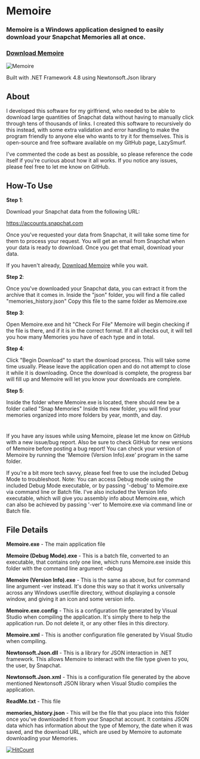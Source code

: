 # Memoire

### Memoire is a Windows application designed to easily download your Snapchat Memories all at once.
### [Download Memoire](https://github.com/LazySmurf/Memoire/releases)

![Memoire](https://i.imgur.com/6AeBL1g.gif)

Built with .NET Framework 4.8 using Newtonsoft.Json library

## About

I developed this software for my girlfriend, who needed
to be able to download large quantities of Snapchat data
without having to manually click through tens of thousands
of links. I created this software to recursively do this
instead, with some extra validation and error handling to
make the program friendly to anyone else who wants to try
it for themselves. This is open-source and free software
available on my GitHub page, LazySmurf.

I've commented the code as best as possible, so please
reference the code itself if you're curious about how
it all works. If you notice any issues, please feel free
to let me know on GitHub.


## How-To Use

**Step 1**:

Download your Snapchat data from the following URL:

https://accounts.snapchat.com

Once you've requested your data from Snapchat, it will take some time for them to process your request.
You will get an email from Snapchat when your data is ready to download. Once you get that email, download your data.

If you haven't already, [Download Memoire](https://github.com/LazySmurf/Memoire/releases) while you wait.

**Step 2**:

Once you've downloaded your Snapchat data, you can extract it from the archive that it comes in.
Inside the "json" folder, you will find a file called "memories_history.json"
Copy this file to the same folder as Memoire.exe

**Step 3**:

Open Memoire.exe and hit "Check For File"
Memoire will begin checking if the file is there, and if it is in the correct format.
If it all checks out, it will tell you how many Memories you have of each type and in total.

**Step 4**:

Click "Begin Download" to start the download process.
This will take some time usually. Please leave the application open and do not attempt to close it while it is downloading.
Once the download is complete, the progress bar will fill up and Memoire will let you know your downloads are complete.

**Step 5**:

Inside the folder where Memoire.exe is located, there should new be a folder called "Snap Memories"
Inside this new folder, you will find your memories organized into more folders by year, month, and day.

#

If you have any issues while using Memoire, please let me know on GitHub with a new issue/bug report.
Also be sure to check GitHub for new versions of Memoire before posting a bug report!
You can check your version of Memoire by running the 'Memoire (Version Info).exe' program in the same folder.

If you're a bit more tech savvy, please feel free to use the included Debug Mode to troubleshoot.
	Note: You can access Debug mode using the included Debug Mode executable, or by passing '-debug' to Memoire.exe via command line or Batch file.
I've also included the Version Info executable, which will give you assembly info about Memoire.exe, which can also be achieved by passing '-ver' to Memoire.exe via command line or Batch file.


## File Details

**Memoire.exe** - The main application file

**Memoire (Debug Mode).exe** - This is a batch file, converted to an executable, that contains only one line, which runs Memoire.exe inside this folder with the command line argument -debug

**Memoire (Version Info).exe** - This is the same as above, but for command line argument -ver instead. It's done this way so that it works universally across any Windows user/file directory, without displaying a console window, and giving it an icon and some version info.

**Memoire.exe.config** - This is a configuration file generated by Visual Studio when compiling the application. It's simply there to help the application run. Do not delete it, or any other files in this directory.

**Memoire.xml** - This is another configuration file generated by Visual Studio when compiling.

**Newtonsoft.Json.dll** - This is a library for JSON interaction in .NET framework. This allows Memoire to interact with the file type given to you, the user, by Snapchat.

**Newtonsoft.Json.xml** - This is a configuration file generated by the above mentioned Newtonsoft JSON library when Visual Studio compiles the application.

**ReadMe.txt** - This file

**memories_history.json** - This will be the file that you place into this folder once you've downloaded it from your Snapchat account. It contains JSON data which has information about the type of Memory, the date when it was saved, and the download URL, which are used by Memoire to automate downloading your Memories.


[![HitCount](https://hits.dwyl.com/LazySmurf/Memoire.svg?style=flat-square&show=unique)](http://hits.dwyl.com/LazySmurf/Memoire)
